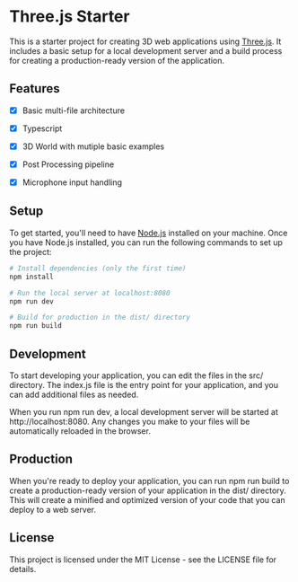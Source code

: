 # Three.js Starter
This is a starter project for creating 3D web applications using [Three.js](https://threejs.org/). It includes a basic setup for a local development server and a build process for creating a production-ready version of the application.

## Features
- [x] Basic multi-file architecture
- [x] Typescript 
- [x] 3D World with mutiple basic examples
- [x] Post Processing pipeline
- [x] Microphone input handling


## Setup
To get started, you'll need to have [Node.js](https://nodejs.org/en/download/) installed on your machine.
Once you have Node.js installed, you can run the following commands to set up the project:

``` bash
# Install dependencies (only the first time)
npm install

# Run the local server at localhost:8080
npm run dev

# Build for production in the dist/ directory
npm run build
```

## Development
To start developing your application, you can edit the files in the src/ directory. The index.js file is the entry point for your application, and you can add additional files as needed.

When you run npm run dev, a local development server will be started at http://localhost:8080. Any changes you make to your files will be automatically reloaded in the browser.

## Production
When you're ready to deploy your application, you can run npm run build to create a production-ready version of your application in the dist/ directory. This will create a minified and optimized version of your code that you can deploy to a web server.

## License
This project is licensed under the MIT License - see the LICENSE file for details.